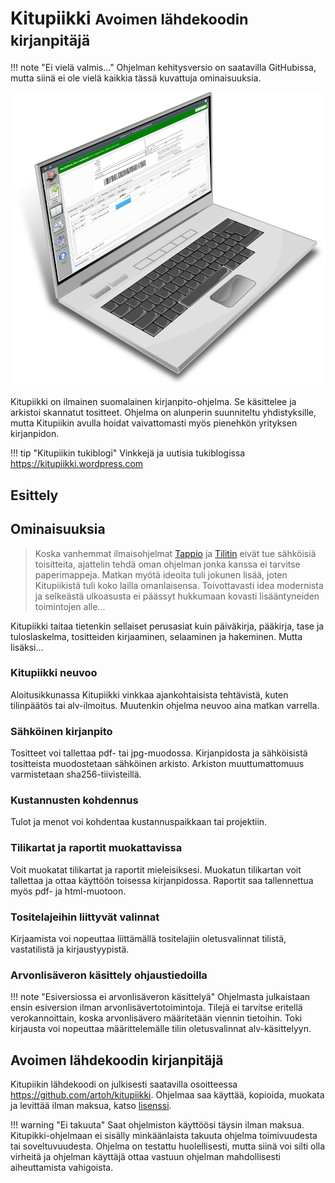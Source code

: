 # Kitupiikki <small>Avoimen lähdekoodin kirjanpitäjä</small>

!!! note "Ei vielä valmis..."
    Ohjelman kehitysversio on saatavilla GitHubissa, mutta siinä ei ole vielä kaikkia tässä kuvattuja ominaisuuksia.

![](images/kitupiikkikannettava.png)

Kitupiikki on ilmainen suomalainen kirjanpito-ohjelma. Se käsittelee ja arkistoi skannatut tositteet. Ohjelma on alunperin suunniteltu yhdistyksille, mutta Kitupiikin avulla hoidat vaivattomasti myös pienehkön yrityksen kirjanpidon.

!!! tip "Kitupiikin tukiblogi"
    Vinkkejä ja uutisia tukiblogissa <https://kitupiikki.wordpress.com>

## Esittely


## Ominaisuuksia

> Koska vanhemmat ilmaisohjelmat [Tappio](http://www.lahdenniemi.fi/jussi/tappio/) ja [Tilitin](http://helineva.net/tilitin) eivät tue sähköisiä toisitteita, ajattelin tehdä oman ohjelman jonka kanssa ei tarvitse paperimappeja. Matkan myötä ideoita tuli jokunen lisää, joten Kitupiikistä tuli koko lailla omanlaisensa. Toivottavasti idea modernista ja selkeästä ulkoasusta ei päässyt hukkumaan kovasti lisääntyneiden toimintojen alle...

Kitupiikki taitaa tietenkin sellaiset perusasiat kuin päiväkirja, pääkirja, tase ja tuloslaskelma, tositteiden kirjaaminen, selaaminen ja hakeminen. Mutta lisäksi...

### Kitupiikki neuvoo
Aloitusikkunassa Kitupiikki vinkkaa ajankohtaisista tehtävistä, kuten tilinpäätös tai alv-ilmoitus. Muutenkin ohjelma neuvoo aina matkan varrella.

### Sähköinen kirjanpito
Tositteet voi tallettaa pdf- tai jpg-muodossa. Kirjanpidosta ja sähköisistä tositteista muodostetaan sähköinen arkisto. Arkiston muuttumattomuus varmistetaan sha256-tiivisteillä.

### Kustannusten kohdennus
Tulot ja menot voi kohdentaa kustannuspaikkaan tai projektiin.

### Tilikartat ja raportit muokattavissa
Voit muokatat tilikartat ja raportit mieleisiksesi. Muokatun tilikartan voit tallettaa ja ottaa käyttöön toisessa kirjanpidossa. Raportit saa tallennettua myös pdf- ja html-muotoon.

### Tositelajeihin liittyvät valinnat
Kirjaamista voi nopeuttaa liittämällä tositelajiin oletusvalinnat tilistä, vastatilistä ja kirjaustyypistä.

### Arvonlisäveron käsittely ohjaustiedoilla

!!! note "Esiversiossa ei arvonlisäveron käsittelyä"
    Ohjelmasta julkaistaan ensin esiversion ilman arvonlisävertotoimintoja.
Tilejä ei tarvitse eritellä verokannoittain, koska arvonlisävero määritetään viennin tietoihin. Toki kirjausta voi nopeuttaa määrittelemälle tilin oletusvalinnat alv-käsittelyyn.

## Avoimen lähdekoodin kirjanpitäjä

Kitupiikin lähdekoodi on julkisesti saatavilla osoitteessa <https://github.com/artoh/kitupiikki>. Ohjelmaa saa käyttää, kopioida, muokata ja levittää ilman maksua, katso [lisenssi](lisenssi).

!!! warning "Ei takuuta"
    Saat ohjelmiston käyttöösi täysin ilman maksua.
    Kitupikki-ohjelmaan ei sisälly minkäänlaista takuuta ohjelma toimivuudesta tai soveltuvuudesta. Ohjelma on testattu huolellisesti, mutta siinä voi silti olla virheitä ja ohjelman käyttäjä ottaa vastuun ohjelman mahdollisesti aiheuttamista vahigoista.
